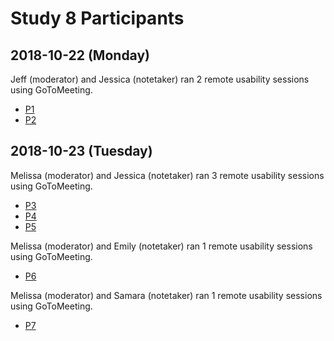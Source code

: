 # Study 8 Participants

## 2018-10-22 (Monday)

Jeff (moderator) and Jessica (notetaker) ran 2 remote usability sessions using GoToMeeting.

- [P1](https://github.com/department-of-veterans-affairs/va.gov-team/tree/master/user-research/study-8/participant-notes/p1)
- [P2](https://github.com/department-of-veterans-affairs/va.gov-team/tree/master/user-research/study-8/participant-notes/p2)



## 2018-10-23 (Tuesday)

Melissa (moderator) and Jessica (notetaker) ran 3 remote usability sessions using GoToMeeting.

- [P3](https://github.com/department-of-veterans-affairs/va.gov-team/tree/master/user-research/study-8/participant-notes/p3)
- [P4](https://github.com/department-of-veterans-affairs/va.gov-team/tree/master/user-research/study-8/participant-notes/p4)
- [P5](https://github.com/department-of-veterans-affairs/va.gov-team/tree/master/user-research/study-8/participant-notes/p5)

Melissa (moderator) and Emily (notetaker) ran 1 remote usability sessions using GoToMeeting.

- [P6](https://github.com/department-of-veterans-affairs/va.gov-team/tree/master/user-research/study-8/participant-notes/p6) 

Melissa (moderator) and Samara (notetaker) ran 1 remote usability sessions using GoToMeeting.

- [P7](https://github.com/department-of-veterans-affairs/va.gov-team/tree/master/user-research/study-8/participant-notes/p7) 

